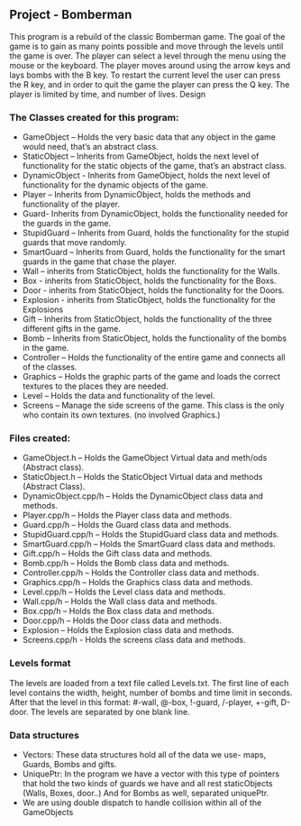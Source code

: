 ## Project - Bomberman
This program is a rebuild of the classic Bomberman game.
The goal of the game is to gain as many points possible and move through the levels until the game is over. 
The player can select a level through the menu using the mouse or the keyboard.
The player moves around using the arrow keys and lays bombs with the B key. To restart the current level the user can press the R key, and in order to quit the game the player can press the Q key.
The player is limited by time, and number of lives.
Design
### The Classes created for this program:
*	GameObject – Holds the very basic data that any object in the game would need, that’s an abstract class.
*	StaticObject – Inherits from GameObject, holds the next level of functionality for the static objects of the game, that’s an abstract class.
*	DynamicObject - Inherits from GameObject, holds the next level of functionality for the dynamic objects of the game.
*	Player – Inherits from DynamicObject, holds the methods and functionality of the player.
*	Guard- Inherits from DynamicObject, holds the functionality needed for the guards in the game.
*	StupidGuard – Inherits from Guard, holds the functionality for the stupid guards that move randomly.
*	SmartGuard – Inherits from Guard, holds the functionality for the smart guards in the game that chase the player.
*	Wall – inherits from StaticObject, holds the functionality for the Walls.
*	Box - inherits from StaticObject, holds the functionality for the Boxs.
*	Door - inherits from StaticObject, holds the functionality for the Doors.
*	Explosion - inherits from StaticObject, holds the functionality for the Explosions
*	Gift – Inherits from StaticObject, holds the functionality of the three different gifts in the game.
*	Bomb – Inherits from StaticObject, holds the functionality of the bombs in the game.
*	Controller – Holds the functionality of the entire game and connects all of the classes.
*	Graphics – Holds the graphic parts of the game and loads the correct textures to the places they are needed.
*	Level – Holds the data and functionality of the level.
*	Screens – Manage the side screens of the game. This class is the only who contain its own textures. (no involved Graphics.)
### Files created:
* GameObject.h – Holds the GameObject Virtual data and meth/ods (Abstract class).
* StaticObject.h – Holds the StaticObject Virtual data and methods (Abstract Class).
* DynamicObject.cpp/h – Holds the DynamicObject class data and methods.
* Player.cpp/h – Holds the Player class data and methods.
* Guard.cpp/h – Holds the Guard class data and methods.
* StupidGuard.cpp/h – Holds the StupidGuard class data and methods. 
* SmartGuard.cpp/h – Holds the SmartGuard class data and methods. 
* Gift.cpp/h – Holds the Gift class data and methods. 
* Bomb.cpp/h – Holds the Bomb class data and methods. 
* Controller.cpp/h – Holds the Controller class data and methods. 
* Graphics.cpp/h – Holds the Graphics class data and methods. 
* Level.cpp/h – Holds the Level class data and methods. 
* Wall.cpp/h – Holds the Wall class data and methods.
* Box.cpp/h – Holds the Box class data and methods.
* Door.cpp/h – Holds the Door class data and methods.
* Explosion – Holds the Explosion class data and methods.
* Screens.cpp/h -  Holds the screens class data and methods.

### Levels format
The levels are loaded from a text file called Levels.txt.
The first line of each level contains the width, height, number of bombs and time limit in seconds.
After that the level in this format: #-wall, @-box, !-guard, /-player, +-gift, D-door.
The levels are separated by one blank line.

### Data structures
- Vectors: These data structures hold all of the data we use- maps, Guards, Bombs and gifts.
- UniquePtr:  In the program we have a vector with this type of pointers that hold the two kinds of guards we have and all rest staticObjects (Walls, Boxes, door..) And for Bombs as well, separated uniquePtr.
- We are using double dispatch to handle collision within all of the GameObjects





